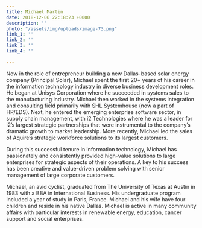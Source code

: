 ```yaml
---
title: Michael Martin
date: 2018-12-06 22:18:23 +0000
description: ''
photo: "/assets/img/uploads/image-73.png"
link_1: ''
link_2: ''
link_3: ''
link_4: ''

---
```

Now in the role of entrepreneur building a new Dallas-based solar energy company (Principal Solar), Michael spent the first 20+ years of his career in the information technology industry in diverse business development roles. He began at Unisys Corporation where he succeeded in systems sales to the manufacturing industry. Michael then worked in the systems integration and consulting field primarily with SHL Systemhouse (now a part of HP/EDS). Next, he entered the emerging enterprise software sector, in supply chain management, with i2 Technologies where he was a leader for i2’s largest strategic partnerships that were instrumental to the company’s dramatic growth to market leadership. More recently, Michael led the sales of Aquire’s strategic workforce solutions to its largest customers.

During this successful tenure in information technology, Michael has passionately and consistently provided high-value solutions to large enterprises for strategic aspects of their operations. A key to his success has been creative and value-driven problem solving with senior management of large corporate customers.

Michael, an avid cyclist, graduated from The University of Texas at Austin in 1983 with a BBA in International Business. His undergraduate program included a year of study in Paris, France. Michael and his wife have four children and reside in his native Dallas. Michael is active in many community affairs with particular interests in renewable energy, education, cancer support and social enterprises.